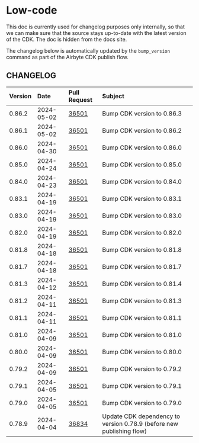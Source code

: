 # Low-code

This doc is currently used for changelog purposes only internally, so that we can make sure that the source stays
up-to-date with the latest version of the CDK. The doc is hidden from the docs site.

The changelog below is automatically updated by the `bump_version` command as part of the Airbyte CDK publish flow.

## CHANGELOG

| Version | Date       | Pull Request                                             | Subject                                                              |
| :------ | :--------- | :------------------------------------------------------- | :------------------------------------------------------------------- |
| 0.86.2  | 2024-05-02 | [36501](https://github.com/airbytehq/airbyte/pull/36501) | Bump CDK version to 0.86.3                                           |
| 0.86.1  | 2024-05-02 | [36501](https://github.com/airbytehq/airbyte/pull/36501) | Bump CDK version to 0.86.2                                           |
| 0.86.0  | 2024-04-30 | [36501](https://github.com/airbytehq/airbyte/pull/36501) | Bump CDK version to 0.86.0                                           |
| 0.85.0  | 2024-04-24 | [36501](https://github.com/airbytehq/airbyte/pull/36501) | Bump CDK version to 0.85.0                                           |
| 0.84.0  | 2024-04-23 | [36501](https://github.com/airbytehq/airbyte/pull/36501) | Bump CDK version to 0.84.0                                           |
| 0.83.1  | 2024-04-19 | [36501](https://github.com/airbytehq/airbyte/pull/36501) | Bump CDK version to 0.83.1                                           |
| 0.83.0  | 2024-04-19 | [36501](https://github.com/airbytehq/airbyte/pull/36501) | Bump CDK version to 0.83.0                                           |
| 0.82.0  | 2024-04-19 | [36501](https://github.com/airbytehq/airbyte/pull/36501) | Bump CDK version to 0.82.0                                           |
| 0.81.8  | 2024-04-18 | [36501](https://github.com/airbytehq/airbyte/pull/36501) | Bump CDK version to 0.81.8                                           |
| 0.81.7  | 2024-04-18 | [36501](https://github.com/airbytehq/airbyte/pull/36501) | Bump CDK version to 0.81.7                                           |
| 0.81.3  | 2024-04-12 | [36501](https://github.com/airbytehq/airbyte/pull/36501) | Bump CDK version to 0.81.4                                           |
| 0.81.2  | 2024-04-11 | [36501](https://github.com/airbytehq/airbyte/pull/36501) | Bump CDK version to 0.81.3                                           |
| 0.81.1  | 2024-04-11 | [36501](https://github.com/airbytehq/airbyte/pull/36501) | Bump CDK version to 0.81.1                                           |
| 0.81.0  | 2024-04-09 | [36501](https://github.com/airbytehq/airbyte/pull/36501) | Bump CDK version to 0.81.0                                           |
| 0.80.0  | 2024-04-09 | [36501](https://github.com/airbytehq/airbyte/pull/36501) | Bump CDK version to 0.80.0                                           |
| 0.79.2  | 2024-04-09 | [36501](https://github.com/airbytehq/airbyte/pull/36501) | Bump CDK version to 0.79.2                                           |
| 0.79.1  | 2024-04-05 | [36501](https://github.com/airbytehq/airbyte/pull/36501) | Bump CDK version to 0.79.1                                           |
| 0.79.0  | 2024-04-05 | [36501](https://github.com/airbytehq/airbyte/pull/36501) | Bump CDK version to 0.79.0                                           |
| 0.78.9  | 2024-04-04 | [36834](https://github.com/airbytehq/airbyte/pull/36834) | Update CDK dependency to version 0.78.9 (before new publishing flow) |
